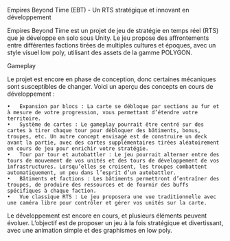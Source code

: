Empires Beyond Time (EBT) - Un RTS stratégique et innovant en développement

Empires Beyond Time est un projet de jeu de stratégie en temps réel (RTS) que je développe en solo sous Unity. Le jeu propose des affrontements entre différentes factions tirées de multiples cultures et époques, avec un style visuel low poly, utilisant des assets de la gamme POLYGON.

Gameplay

Le projet est encore en phase de conception, donc certaines mécaniques sont susceptibles de changer. Voici un aperçu des concepts en cours de développement :

	•	Expansion par blocs : La carte se débloque par sections au fur et à mesure de votre progression, vous permettant d’étendre votre territoire.
	•	Système de cartes : Le gameplay pourrait être centré sur des cartes à tirer chaque tour pour débloquer des bâtiments, bonus, troupes, etc. Un autre concept envisagé est de construire un deck avant la partie, avec des cartes supplémentaires tirées aléatoirement en cours de jeu pour enrichir votre stratégie.
	•	Tour par tour et autobattler : Le jeu pourrait alterner entre des tours de mouvement de vos unités et des tours de développement de vos infrastructures. Lorsqu’elles se croisent, les troupes combattent automatiquement, un peu dans l’esprit d’un autobattler.
	•	Bâtiments et factions : Les bâtiments permettront d’entraîner des troupes, de produire des ressources et de fournir des buffs spécifiques à chaque faction.
	•	Vue classique RTS : Le jeu proposera une vue traditionnelle avec une caméra libre pour contrôler et gérer vos unités sur la carte.

Le développement est encore en cours, et plusieurs éléments peuvent évoluer. L’objectif est de proposer un jeu à la fois stratégique et divertissant, avec une animation simple et des graphismes en low poly.
